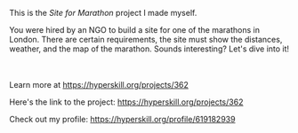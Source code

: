 This is the *Site for Marathon* project I made myself.


<p>You were hired by an NGO to build a site for one of the marathons in London. There are certain requirements, the site must show the distances, weather, and the map of the marathon. Sounds interesting? Let's dive into it!</p><br/><br/>Learn more at <a href="https://hyperskill.org/projects/362?utm_source=ide&utm_medium=ide&utm_campaign=ide&utm_content=project-card">https://hyperskill.org/projects/362</a>

Here's the link to the project: https://hyperskill.org/projects/362

Check out my profile: https://hyperskill.org/profile/619182939
